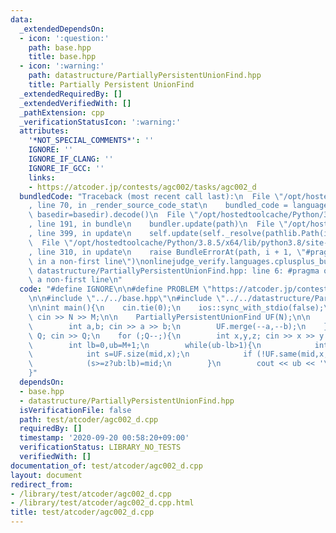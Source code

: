 ```yaml
---
data:
  _extendedDependsOn:
  - icon: ':question:'
    path: base.hpp
    title: base.hpp
  - icon: ':warning:'
    path: datastructure/PartiallyPersistentUnionFind.hpp
    title: Partially Persistent UnionFind
  _extendedRequiredBy: []
  _extendedVerifiedWith: []
  _pathExtension: cpp
  _verificationStatusIcon: ':warning:'
  attributes:
    '*NOT_SPECIAL_COMMENTS*': ''
    IGNORE: ''
    IGNORE_IF_CLANG: ''
    IGNORE_IF_GCC: ''
    links:
    - https://atcoder.jp/contests/agc002/tasks/agc002_d
  bundledCode: "Traceback (most recent call last):\n  File \"/opt/hostedtoolcache/Python/3.8.5/x64/lib/python3.8/site-packages/onlinejudge_verify/documentation/build.py\"\
    , line 70, in _render_source_code_stat\n    bundled_code = language.bundle(stat.path,\
    \ basedir=basedir).decode()\n  File \"/opt/hostedtoolcache/Python/3.8.5/x64/lib/python3.8/site-packages/onlinejudge_verify/languages/cplusplus.py\"\
    , line 191, in bundle\n    bundler.update(path)\n  File \"/opt/hostedtoolcache/Python/3.8.5/x64/lib/python3.8/site-packages/onlinejudge_verify/languages/cplusplus_bundle.py\"\
    , line 399, in update\n    self.update(self._resolve(pathlib.Path(included), included_from=path))\n\
    \  File \"/opt/hostedtoolcache/Python/3.8.5/x64/lib/python3.8/site-packages/onlinejudge_verify/languages/cplusplus_bundle.py\"\
    , line 310, in update\n    raise BundleErrorAt(path, i + 1, \"#pragma once found\
    \ in a non-first line\")\nonlinejudge_verify.languages.cplusplus_bundle.BundleErrorAt:\
    \ datastructure/PartiallyPersistentUnionFind.hpp: line 6: #pragma once found in\
    \ a non-first line\n"
  code: "#define IGNORE\n\n#define PROBLEM \"https://atcoder.jp/contests/agc002/tasks/agc002_d\"\
    \n\n#include \"../../base.hpp\"\n#include \"../../datastructure/PartiallyPersistentUnionFind.hpp\"\
    \n\nint main(){\n    cin.tie(0);\n    ios::sync_with_stdio(false);\n    int N,M;\
    \ cin >> N >> M;\n\n    PartiallyPersistentUnionFind UF(N);\n\n    for (int i=0;i<M;++i){\n\
    \        int a,b; cin >> a >> b;\n        UF.merge(--a,--b);\n    }\n\n    int\
    \ Q; cin >> Q;\n    for (;Q--;){\n        int x,y,z; cin >> x >> y >> z; --x,--y;\n\
    \        int lb=0,ub=M+1;\n        while(ub-lb>1){\n            int mid=(ub+lb)>>1;\n\
    \            int s=UF.size(mid,x);\n            if (!UF.same(mid,x,y)) s+=UF.size(mid,y);\n\
    \            (s>=z?ub:lb)=mid;\n        }\n        cout << ub << '\\n';\n    }\n\
    }"
  dependsOn:
  - base.hpp
  - datastructure/PartiallyPersistentUnionFind.hpp
  isVerificationFile: false
  path: test/atcoder/agc002_d.cpp
  requiredBy: []
  timestamp: '2020-09-20 00:58:20+09:00'
  verificationStatus: LIBRARY_NO_TESTS
  verifiedWith: []
documentation_of: test/atcoder/agc002_d.cpp
layout: document
redirect_from:
- /library/test/atcoder/agc002_d.cpp
- /library/test/atcoder/agc002_d.cpp.html
title: test/atcoder/agc002_d.cpp
---
```


